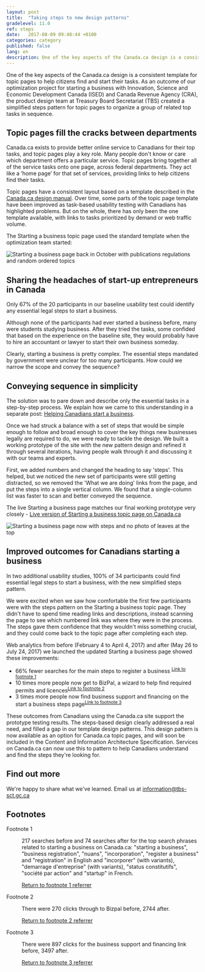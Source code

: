 ```yaml
---
layout: post
title:  "Taking steps to new design patterns"
gradelevel: 11.0
ref: steps
date:   2017-08-09 09:48:44 +0100
categories: category
published: false
lang: en
description: One of the key aspects of the Canada.ca design is a consistent template for topic pages to help citizens find and start their tasks.
---
```

One of the key aspects of the Canada.ca design is a consistent template for topic pages to help citizens find and start their tasks. As an outcome of our optimization project for starting a business with Innovation, Science and Economic Development Canada (ISED) and Canada Revenue Agency (CRA), the product design team at Treasury Board Secretariat (TBS) created a simplified steps pattern for topic pages to organize a group of related top tasks in sequence.  

## Topic pages fill the cracks between departments 

Canada.ca exists to provide better online service to Canadians for their top tasks, and topic pages play a key role. Many people don't know or care which department offers a particular service. Topic pages bring together all of the service tasks onto one page, across federal departments. They act like a ‘home page’ for that set of services, providing links to help citizens find their tasks. 

Topic pages have a consistent layout based on a template described in the [Canada.ca design manual](https://www.canada.ca/en/treasury-board-secretariat/services/government-communications/canada-content-information-architecture-specification.html). Over time, some parts of the topic page template have been improved as task-based usability testing with Canadians has highlighted problems. But on the whole, there has only been the one template available, with links to tasks prioritized by demand or web traffic volume. 

The Starting a business topic page used the standard template when the optimization team started: 

<img class="img-responsive" alt="Starting a business page back in October with publications regulations and random ordered topics" src="/images/Starting_topic_Oct2016_567x522.png">

## Sharing the headaches of start-up entrepreneurs in Canada
<div class="well panel">Only 67% of the 20 participants in our baseline usability test could identify any essential legal steps to start a business.</div>

Although none of the participants had ever started a business before, many were students studying business. After they tried the tasks, some confided that based on the experience on the baseline site, they would probably have to hire an accountant or lawyer to start their own business someday.

Clearly, starting a business is pretty complex. The essential steps mandated by government were unclear for too many participants. How could we narrow the scope and convey the sequence?

## Conveying sequence in simplicity
The solution was to pare down and describe only the essential tasks in a step-by-step process. We explain how we came to this understanding in a separate post:
[Helping Canadians start a business](https://canada-ca.github.io/category/2017/08/15/Starting_a_business.html).  

Once we had struck a balance with a set of steps that would be simple enough to follow and broad enough to cover the key things new businesses legally are required to do, we were ready to tackle the design. We built a working prototype of the site with the new pattern design and refined it through several iterations, having people walk through it and discussing it with our teams and experts.

First, we added numbers and changed the heading to say 'steps'. This helped, but we noticed the new set of participants were still getting distracted, so we removed the 'What we are doing' links from the page, and put the steps into a single vertical column. We found that a single-column list was faster to scan and better conveyed the sequence.

The live Starting a business page matches our final working prototype very closely - [Live version of Starting a business topic page on Canada.ca](https://www.canada.ca/en/services/business/start.html)

<img class="img-responsive" alt="Starting a business page now with steps and no photo of leaves at the top" src="/images/Starting_template_Aug2017_599x467.png">

## Improved outcomes for Canadians starting a business
<div class="well panel">In two additional usability studies, 100% of 34 participants could find essential legal steps to start a business, with the new simplified steps pattern.</div>

We were excited when we saw how comfortable the first few participants were with the steps pattern on the Starting a business topic page. They didn't have to spend time reading links and descriptions, instead scanning the page to see which numbered link was where they were in the process. The steps gave them confidence that they wouldn't miss something crucial, and they could come back to the topic page after completing each step.

Web analytics from before (February 4 to April 4, 2017) and after (May 26 to July 24, 2017) we launched the updated Starting a business page showed these improvements:  
- 66% fewer searches for the main steps to register a business <sup id="footnotemark1"><a class="fn-lnk" href="#myfootnote1"><span class="wb-invisible">Link to footnote </span>1</a></sup>
- 10 times more people now get to BizPal, a wizard to help find required permits and licences<sup id="footnotemark2"><a class="fn-lnk" href="#myfootnote2"><span class="wb-invisible">Link to footnote </span>2</a></sup>
- 3 times more people now find business support and financing on the start a business steps page<sup id="footnotemark3"><a class="fn-lnk" href="#myfootnote3"><span class="wb-invisible">Link to footnote </span>3</a></sup>

These outcomes from Canadians using the Canada.ca site support the prototype testing results. The steps-based design clearly addressed a real need, and filled a gap in our template design patterns.  This design pattern is now available as an option for Canada.ca topic pages, and will soon be included in the Content and Information Architecture Specification. Services on Canada.ca can now use this to pattern to help Canadians understand and find the steps they're looking for. 

## Find out more

We're happy to share what we've learned. Email us at information@tbs-sct.gc.ca

<aside class="wb-fnote" role="note">
<h2 id="fn">Footnotes</h2>
<dl>
	<dt id="fnbS-dt">Footnote 1</dt>
	<dd aria-labelledby="fnbS-dt" tabindex="-1" id="myfootnote1">
		<p>217 searches before and 74 searches after for the top search phrases related to starting a business on Canada.ca: "starting a business", "business registration", "nuans", "incorporation", "register a business" and "registration" in English and "incorporer" (with variants), "demarrage d'entreprise" (with variants), "status constitutifs", "société par action" and "startup" in French.</p>
		<p class="fn-rtn"><a href="#footnotemark1"><span class="wb-inv">Return to footnote</span> 1<span class="wb-inv"> referrer</span></a></p>
	</dd>
	<dt id="fnbS-dt">Footnote 2</dt>
	<dd aria-labelledby="fnbS-dt" tabindex="-1" id="myfootnote2">
		<p>There were 270 clicks through to Bizpal before, 2744 after.</p>
		<p class="fn-rtn"><a href="#footnotemark2"><span class="wb-inv">Return to footnote</span> 2<span class="wb-inv"> referrer</span></a></p>
	</dd>
	<dt id="fnbS-dt">Footnote 3</dt>
	<dd aria-labelledby="fnbS-dt" tabindex="-1" id="myfootnote3">
		<p>There were 897 clicks for the business support and financing link before, 3497 after.</p>
		<p class="fn-rtn"><a href="#footnotemark3"><span class="wb-inv">Return to footnote</span> 3<span class="wb-inv"> referrer</span></a></p>
	</dd>
</dl>
</aside>



